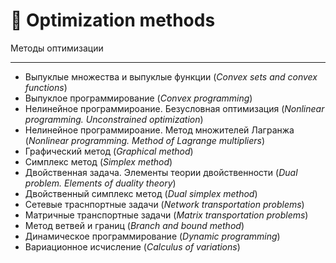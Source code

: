 # 🎯 Optimization methods
Методы оптимизации 
___

- Выпуклые множества и выпуклые функции (_Convex sets and convex functions_)
- Выпуклое программирование (_Convex programming_)
- Нелинейное программироание. Безусловная оптимизация (_Nonlinear programming. Unconstrained optimization_)
- Нелинейное программироание. Метод множителей Лагранжа (_Nonlinear programming. Method of Lagrange multipliers_)
- Графический метод (_Graphical method_)
- Симплекс метод (_Simplex method_)
- Двойственная задача. Элементы теории двойственности (_Dual problem. Elements of duality theory_)
- Двойственный симплекс метод (_Dual simplex method_)
- Сетевые траснпортные задачи (_Network transportation problems_)
- Матричные транспортные задачи (_Matrix transportation problems_)
- Метод ветвей и границ (_Branch and bound method_)
- Динамическое программирование (_Dynamic programming_)
- Вариационное исчисление (_Calculus of variations_)












